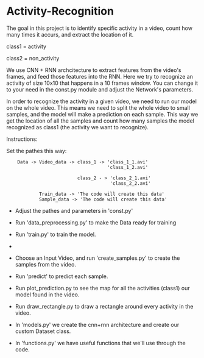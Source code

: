 # Activity-Recognition
The goal in this project is to identify specific activity in a video, count how many times it accurs, and extract the location of it.

class1 = activity

class2 = non_activity

We use CNN + RNN archcitecture to extract features from the video's frames, and feed those features into the RNN.
Here we try to recognize an activity of size 10x10 that happens in a 10 frames window.
You can change it to your need in the const.py module and adjust the Network's parameters.

In order to recognize the activity in a given video, we need to run our model on the whole video. This means we need to split the whole video to small samples, and the model will make a prediction on each sample. This way we get the location of all the samples and count how many samples the model recognized as class1 (the activity we want to recognize). 


Instructions:

Set the pathes this way:

        Data -> Video_data -> class_1 -> 'class_1_1.avi'
                                         'class_1_2.avi'
        
                              class_2 - > 'class_2_1.avi'
                                          'class_2_2.avi'
        
                Train_data -> 'The code will create this data'                       
                Sample_data -> 'The code will create this data'                       
                      
                                 
- Adjust the pathes and parameters in 'const.py'
- Run 'data_preprocessing.py' to make the Data ready for training
- Run 'train.py' to train the model.
- 
- Choose an Input Video, and run 'create_samples.py' to create the samples from the video.
- Run 'predict' to predict each sample.
- Run plot_prediction.py to see the map for all the activities (class1) our model found in the video.
- Run draw_rectangle.py to draw a rectangle around every activity in the video.
                                
                                
- In 'models.py' we create the cnn+rnn architecture and create our custom Dataset class.
- In 'functions.py' we have useful functions that we'll use through the code.
